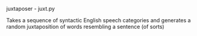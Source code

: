 juxtaposer - juxt.py

Takes a sequence of syntactic English speech categories and generates a random juxtaposition of words resembling a sentence (of sorts)
